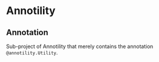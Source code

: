 # Annotility

## Annotation

Sub-project of Annotility that merely contains the annotation
`@annotility.Utility`.
